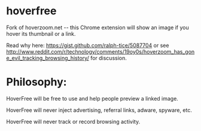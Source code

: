 hoverfree
=========

Fork of hoverzoom.net -- this Chrome extension will show an image if you hover its thumbnail or a link.

Read why here: https://gist.github.com/ralph-tice/5087704 or see http://www.reddit.com/r/technology/comments/19oy0s/hoverzoom_has_gone_evil_tracking_browsing_history/ for discussion.


Philosophy:
===========

HoverFree will be free to use and help people preview a linked image.

HoverFree will never inject advertising, referral links, adware, spyware, etc.

HoverFree will never track or record browsing activity.
